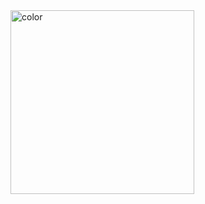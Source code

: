 <img width="294" alt="color" src="https://user-images.githubusercontent.com/82192935/117575431-b3486980-b11c-11eb-849d-d15cdf5659fe.PNG">

